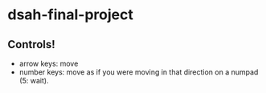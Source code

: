# dsah-final-project

## Controls!

* arrow keys: move
* number keys: move as if you were moving in that direction on a numpad (5: wait).